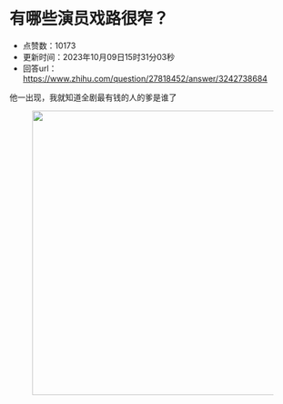 # 有哪些演员戏路很窄？
- 点赞数：10173
- 更新时间：2023年10月09日15时31分03秒
- 回答url：https://www.zhihu.com/question/27818452/answer/3242738684
<body>
 <p data-pid="HIVxbvgW">他一出现，我就知道全剧最有钱的人的爹是谁了</p>
 <figure data-size="normal">
  <img src="https://picx.zhimg.com/50/v2-61d2af1ea538494b951454ad60405afd_720w.jpg?source=1940ef5c" data-caption="" data-size="normal" data-rawwidth="500" data-rawheight="750" data-original-token="v2-f17eae9279f294af6f2eb68049d0215d" data-default-watermark-src="https://picx.zhimg.com/50/v2-22fb3f3724279779589eb07b8301c659_720w.jpg?source=1940ef5c" class="origin_image zh-lightbox-thumb" width="500" data-original="https://pic1.zhimg.com/v2-61d2af1ea538494b951454ad60405afd_r.jpg?source=1940ef5c">
 </figure>
 <p></p>
</body>